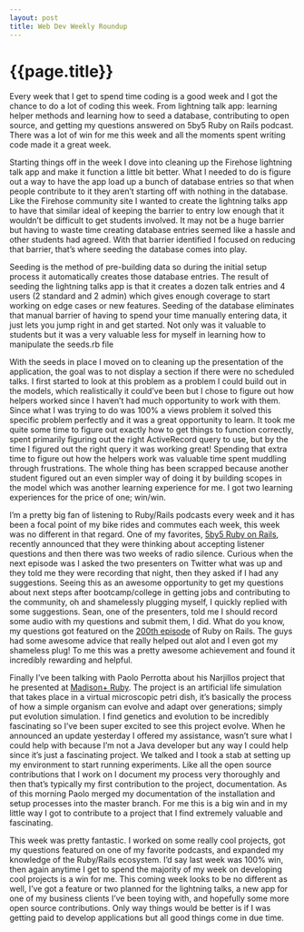```yaml
---
layout: post
title: Web Dev Weekly Roundup
---
```


# {{page.title}}

Every week that I get to spend time coding is a good week and I got the chance to do a lot of coding this week. From lightning talk app: learning helper methods and learning how to seed a database, contributing to open source, and getting my questions answered on 5by5 Ruby on Rails podcast. There was a lot of win for me this week and all the moments spent writing code made it a great week.

Starting things off in the week I dove into cleaning up the Firehose lightning talk app and make it function a little bit better. What I needed to do is figure out a way to have the app load up a bunch of database entries so that when people contribute to it they aren’t starting off with nothing in the database. Like the Firehose community site I wanted to create the lightning talks app to have that similar ideal of keeping the barrier to entry low enough that it wouldn’t be difficult to get students involved. It may not be a huge barrier but having to waste time creating database entries seemed like a hassle and other students had agreed. With that barrier identified I focused on reducing that barrier, that’s where seeding the database comes into play.

Seeding is the method of pre-building data so during the initial setup process it automatically creates those database entries. The result of seeding the lightning talks app is that it creates a dozen talk entries and 4 users (2 standard and 2 admin) which gives enough coverage to start working on edge cases or new features. Seeding of the database eliminates that manual barrier of having to spend your time manually entering data, it just lets you jump right in and get started. Not only was it valuable to students but it was a very valuable less for myself in learning how to manipulate the seeds.rb file

With the seeds in place I moved on to cleaning up the presentation of the application, the goal was to not display a section if there were no scheduled talks. I first started to look at this problem as a problem I could build out in the models, which realistically it could’ve been but I chose to figure out how helpers worked since I haven’t had much opportunity to work with them. Since what I was trying to do was 100% a views problem it solved this specific problem perfectly and it was a great opportunity to learn. It took me quite some time to figure out exactly how to get things to function correctly, spent primarily figuring out the right ActiveRecord query to use, but by the time I figured out the right query it was working great! Spending that extra time to figure out how the helpers work was valuable time spent muddling through frustrations. The whole thing has been scrapped because another student figured out an even simpler way of doing it by building scopes in the model which was another learning experience for me. I got two learning experiences for the price of one; win/win.

I’m a pretty big fan of listening to Ruby/Rails podcasts every week and it has been a focal point of my bike rides and commutes each week, this week was no different in that regard. One of my favorites, [5by5 Ruby on Rails](http://5by5.tv/rubyonrails), recently announced that they were thinking about accepting listener questions and then there was two weeks of radio silence. Curious when the next episode was I asked the two presenters on Twitter what was up and they told me they were recording that night, then they asked if I had any suggestions. Seeing this as an awesome opportunity to get my questions about next steps after bootcamp/college in getting jobs and contributing to the community, oh and shamelessly plugging myself, I quickly replied with some suggestions. Sean, one of the presenters, told me I should record some audio with my questions and submit them, I did. What do you know, my questions got featured on the [200th episode](http://5by5.tv/rubyonrails/200) of Ruby on Rails. The guys had some awesome advice that really helped out alot and I even got my shameless plug! To me this was a pretty awesome achievement and found it incredibly rewarding and helpful.

Finally I’ve been talking with Paolo Perrotta about his Narjillos project that he presented at [Madison+ Ruby](https://www.youtube.com/watch?v=lFqTILp3eFg). The project is an artificial life simulation that takes place in a virtual microscopic petri dish, it’s basically the process of how a simple organism can evolve and adapt over generations; simply put evolution simulation. I find genetics and evolution to be incredibly fascinating so I’ve been super excited to see this project evolve. When he announced an update yesterday I offered my assistance, wasn’t sure what I could help with because I’m not a Java developer but any way I could help since it’s just a fascinating project. We talked and I took a stab at setting up my environment to start running experiments. Like all the open source contributions that I work on I document my process very thoroughly and then that’s typically my first contribution to the project, documentation. As of this morning Paolo merged my documentation of the installation and setup processes into the master branch. For me this is a big win and in my little way I got to contribute to a project that I find extremely valuable and fascinating.

This week was pretty fantastic. I worked on some really cool projects, got my questions featured on one of my favorite podcasts, and expanded my knowledge of the Ruby/Rails ecosystem. I’d say last week was 100% win, then again anytime I get to spend the majority of my week on developing cool projects is a win for me. This coming week looks to be no different as well, I’ve got a feature or two planned for the lightning talks, a new app for one of my business clients I’ve been toying with, and hopefully some more open source contributions. Only way things would be better is if I was getting paid to develop applications but all good things come in due time.
